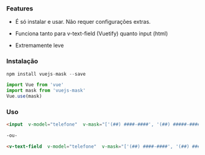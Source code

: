 ### Features

- É só instalar e usar. Não requer configurações extras.

- Funciona tanto para v-text-field (Vuetify) quanto input (html)

- Extremamente leve

### Instalação

```js
npm install vuejs-mask --save

import Vue from 'vue'
import mask from 'vuejs-mask'
Vue.use(mask)
```

### Uso

```html
<input  v-model="telefone"  v-mask="['(##) ####-####', '(##) #####-####']" />

-ou- 

<v-text-field  v-model="telefone"  v-mask="['(##) ####-####', '(##) #####-####']" />

```